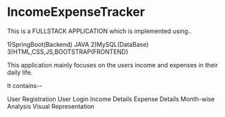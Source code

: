 # IncomeExpenseTracker

This is a FULLSTACK APPLICATION which is implemented using..

1)SpringBoot(Backend) JAVA
2)MySQL(DataBase)
3)HTML,CSS,JS,BOOTSTRAP(FRONTEND)

This application mainly focuses on the users income and expenses in their daily life.

It contains--

User Registration
User Login
Income Details
Expense Details
Month-wise Analysis
Visual Representation
